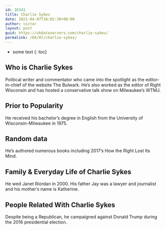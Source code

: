 ```yaml
---
id: 16341
title: Charlie Sykes
date: 2021-04-07T18:02:30+00:00
author: victor
layout: post
guid: https://ukdataservers.com/charlie-sykes/
permalink: /04/07/charlie-sykes/
---
```


* some text
{: toc}


## Who is Charlie Sykes



Political writer and commentator who came into the spotlight as the editor-in-chief of the website The Bulwark. He&#8217;s also worked as the editor of Right Wisconsin and has hosted a conservative talk show on Milwaukee&#8217;s WTMJ.

                
                
                
## Prior to Popularity



He received his bachelor&#8217;s degree in English from the University of Wisconsin-Milwaukee in 1975.

                
                
                
## Random data



He&#8217;s authored numerous books including 2017&#8217;s How the Right Lost Its Mind.

                
                
                
## Family & Everyday Life of Charlie Sykes



He wed Janet Riordan in 2000. His father Jay was a lawyer and journalist and his mother&#8217;s name is Katherine.

                
                
                
## People Related With Charlie Sykes



Despite being a Republican, he campaigned against Donald Trump during the 2016 presidential election.

                
              
            
          
          
          
